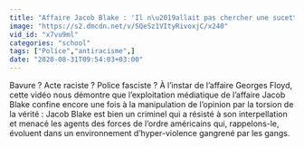 ```yaml
---
title: "Affaire Jacob Blake : 'Il n\u2019allait pas chercher une sucette dans sa voiture'"
image: "https://s2.dmcdn.net/v/SQeSz1VItyRivoxjC/x240"
vid_id: "x7vu9ml"
categories: "school"
tags: ["Police","antiracisme",]
date: "2020-08-31T09:54:03+03:00"
---
```

Bavure ? Acte raciste ? Police fasciste ? À l’instar de l’affaire Georges Floyd, cette vidéo nous démontre que l’exploitation médiatique de l’affaire Jacob Blake confine encore une fois à la manipulation de l’opinion par la torsion de la vérité : Jacob Blake est bien un criminel qui a résisté à son interpellation et menacé les agents des forces de l’ordre américains qui, rappelons-le, évoluent dans un environnement d’hyper-violence gangrené par les gangs.  <br>
